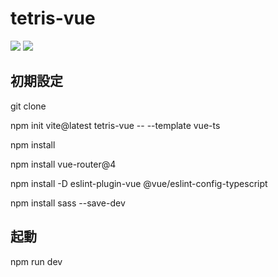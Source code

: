 # tetris-vue

<img src="https://img.shields.io/badge/-Vue.js-4FC08D.svg?logo=vue.js&style=plastic">
<img src="https://img.shields.io/badge/-TypeScript-007ACC.svg?logo=typescript&style=flat">

## 初期設定

git clone

npm init vite@latest tetris-vue -- --template vue-ts

npm install

<!-- vue-router の設定 -->
npm install vue-router@4

npm install -D eslint-plugin-vue @vue/eslint-config-typescript

npm install sass --save-dev

## 起動

npm run dev
